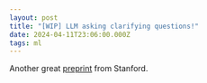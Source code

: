 ```yaml
---
layout: post
title: "[WIP] LLM asking clarifying questions!"
date: 2024-04-11T23:06:00.000Z
tags: ml
---
```

Another great [preprint](https://arxiv.org/html/2403.19154v1) from Stanford.
